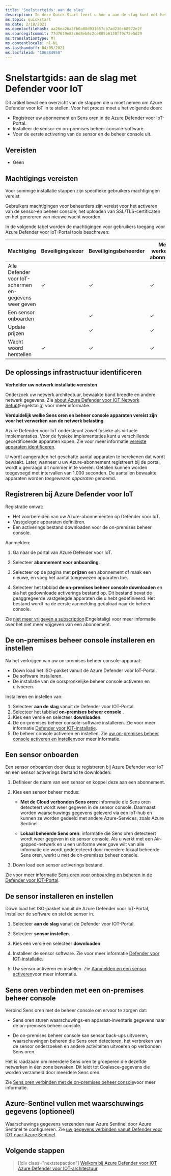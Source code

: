 ```yaml
---
title: 'Snelstartgids: aan de slag'
description: In deze Quick Start leert u hoe u aan de slag kunt met het inzicht in de basis werk stroom voor de implementatie van Defender voor IoT.
ms.topic: quickstart
ms.date: 2/18/2021
ms.openlocfilehash: aa26ea26a3fb0a08d931657cb7ad236c68972e2f
ms.sourcegitcommit: 77d7639e83c6d8eb6c2ce805b6130ff9c73e5d29
ms.translationtype: MT
ms.contentlocale: nl-NL
ms.lasthandoff: 04/05/2021
ms.locfileid: "106384950"
---
```

# <a name="quickstart-get-started-with-defender-for-iot"></a>Snelstartgids: aan de slag met Defender voor IoT

Dit artikel bevat een overzicht van de stappen die u moet nemen om Azure Defender voor IoT in te stellen. Voor het proces moet u het volgende doen:

- Registreer uw abonnement en Sens oren in de Azure Defender voor IoT-Portal.
- Installeer de sensor-en on-premises beheer console-software.
- Voer de eerste activering van de sensor en de beheer console uit.

## <a name="prerequisites"></a>Vereisten

- Geen

## <a name="permission-requirements"></a>Machtigings vereisten

Voor sommige installatie stappen zijn specifieke gebruikers machtigingen vereist.

Gebruikers machtigingen voor beheerders zijn vereist voor het activeren van de sensor-en beheer console, het uploaden van SSL/TLS-certificaten en het genereren van nieuwe wacht woorden.

In de volgende tabel worden de machtigingen voor gebruikers toegang voor Azure Defender voor IoT-Portal tools beschreven:

| Machtiging | Beveiligingslezer | Beveiligingsbeheerder | Mede werker van abonnement | Abonnements eigenaar |
|--|--|--|--|--|
| Alle Defender voor IoT-schermen en-gegevens weer geven | ✓ | ✓ | ✓ | ✓ |
| Een sensor onboarden  |  |  ✓ | ✓ | ✓ |
| Update prijzen  |  |  ✓ | ✓ | ✓ |
| Wacht woord herstellen  | ✓  |  ✓ | ✓ | ✓ |

## <a name="identify-the-solution-infrastructure"></a>De oplossings infrastructuur identificeren

**Verhelder uw netwerk installatie vereisten**

Onderzoek uw netwerk architectuur, bewaakte band breedte en andere netwerk gegevens. Zie [about Azure Defender voor IOT Network Setup](how-to-set-up-your-network.md)(Engelstalig) voor meer informatie.

**Verduidelijk welke Sens oren en beheer console apparaten vereist zijn voor het verwerken van de netwerk belasting**

Azure Defender voor IoT ondersteunt zowel fysieke als virtuele implementaties. Voor de fysieke implementaties kunt u verschillende gecertificeerde apparaten kopen. Zie voor meer informatie [vereiste apparaten identificeren](how-to-identify-required-appliances.md).

U wordt aangeraden het geschatte aantal apparaten te berekenen dat wordt bewaakt. Later, wanneer u uw Azure-abonnement registreert bij de portal, wordt u gevraagd dit nummer in te voeren. Getallen kunnen worden toegevoegd met intervallen van 1.000 seconden. De aantallen bewaakte apparaten worden *toegewezen apparaten* genoemd.

## <a name="register-with-azure-defender-for-iot"></a>Registreren bij Azure Defender voor IoT

Registratie omvat:

- Het voorbereiden van uw Azure-abonnementen op Defender voor IoT.
- Vastgelegde apparaten definiëren.
- Een activerings bestand downloaden voor de on-premises beheer console.

Aanmelden:

1. Ga naar de portal van Azure Defender voor IoT.

1. Selecteer **abonnement voor onboarding**.

1. Selecteer op de pagina met **prijzen** een abonnement of maak een nieuwe, en voeg het aantal toegewezen apparaten toe.

1. Selecteer het tabblad **de on-premises beheer console downloaden** en sla het gedownloade activerings bestand op. Dit bestand bevat de geaggregeerde vastgelegde apparaten die u hebt gedefinieerd. Het bestand wordt na de eerste aanmelding geüpload naar de beheer console.

Zie [niet meer vrijgeven a subscription](how-to-manage-subscriptions.md#offboard-a-subscription)(Engelstalig) voor meer informatie over het niet meer vrijgeven van een abonnement.

## <a name="install-and-set-up-the-on-premises-management-console"></a>De on-premises beheer console installeren en instellen

Na het verkrijgen van uw on-premises beheer console-apparaat:

- Down load het ISO-pakket vanuit de Azure Defender voor IoT-Portal.
- De software installeren.
- De installatie van de oorspronkelijke beheer console activeren en uitvoeren.

Installeren en instellen van:

1. Selecteer **aan de slag** vanuit de Defender voor IOT-Portal.
1. Selecteer het tabblad **on-premises beheer console** .
1. Kies een versie en selecteer **downloaden**.
1. De on-premises beheer console-software installeren. Zie voor meer informatie [Defender voor IOT-installatie](how-to-install-software.md).
1. De beheer console activeren en instellen. Zie [uw on-premises beheer console activeren en instellen](how-to-activate-and-set-up-your-on-premises-management-console.md)voor meer informatie.

## <a name="onboard-a-sensor"></a>Een sensor onboarden

Een sensor onboarden door deze te registreren bij Azure Defender voor IoT en een sensor activerings bestand te downloaden:

1. Definieer de naam van een sensor en koppel deze aan een abonnement.

1. Kies een sensor beheer modus:

   - **Met de Cloud verbonden Sens oren**: informatie die Sens oren detecteert wordt weer gegeven in de sensor console. Daarnaast worden waarschuwings gegevens geleverd via een IoT-hub en kunnen ze worden gedeeld met andere Azure-Services, zoals Azure Sentinel.

   - **Lokaal beheerde Sens oren**: informatie die Sens oren detecteert wordt weer gegeven in de sensor console. Als u werkt met een Air-gapped-netwerk en u een uniforme weer gave wilt van alle informatie die wordt gedetecteerd door meerdere lokaal beheerde Sens oren, werkt u met de on-premises beheer console. 

1. Down load een sensor activerings bestand.

Zie voor meer informatie [Sens oren voor onboarding en beheren in de Defender voor IOT-Portal](how-to-manage-sensors-on-the-cloud.md).

## <a name="install-and-set-up-the-sensor"></a>De sensor installeren en instellen

Down load het ISO-pakket vanuit de Azure Defender voor IoT-Portal, installeer de software en stel de sensor in.

1. Selecteer **aan de slag** vanuit de Defender voor IOT-Portal.

1. Selecteer **sensor instellen**.

1. Kies een versie en selecteer **downloaden**.

1. Installeer de sensor software. Zie voor meer informatie [Defender voor IOT-installatie](how-to-install-software.md).

1. Uw sensor activeren en instellen. Zie [Aanmelden en een sensor activeren](how-to-activate-and-set-up-your-sensor.md)voor meer informatie.

## <a name="connect-sensors-to-an-on-premises-management-console"></a>Sens oren verbinden met een on-premises beheer console

Verbind Sens oren met de beheer console om ervoor te zorgen dat:

- Sens oren sturen waarschuwings-en apparaat-inventaris gegevens naar de on-premises beheer console.

- De on-premises beheer console kan sensor back-ups uitvoeren, waarschuwingen beheren die Sens oren detecteren, het verbreken van de sensor onderzoeken en andere activiteiten uitvoeren op verbonden Sens oren.

Het is raadzaam om meerdere Sens oren te groeperen die dezelfde netwerken in één zone bewaken. Dit leidt tot Coalesce-gegevens die worden verzameld door meerdere Sens oren.

Zie [Sens oren verbinden met de on-premises beheer console](how-to-activate-and-set-up-your-on-premises-management-console.md#connect-sensors-to-the-on-premises-management-console)voor meer informatie.

## <a name="populate-azure-sentinel-with-alert-information-optional"></a>Azure-Sentinel vullen met waarschuwings gegevens (optioneel)

Waarschuwings gegevens verzenden naar Azure Sentinel door Azure Sentinel te configureren. Zie [uw gegevens verbinden vanuit Defender voor IOT naar Azure Sentinel](how-to-configure-with-sentinel.md).

## <a name="next-steps"></a>Volgende stappen

> [!div class="nextstepaction"]
> [Welkom bij Azure Defender voor IOT](overview.md) 
>  [Azure Defender voor IOT-architectuur](architecture.md)
